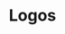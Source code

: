 ---
title: Logos
project: riak
version: 0.10.0+
document: appendix
toc: true
keywords: [community]
moved: {
  '1.4.0-': '/latest/community/riak-images'
}
---